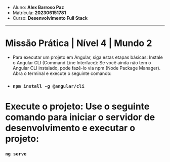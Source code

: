 - Aluno: **Alex Barroso Paz**
- Matrícula: **202306151781**
- Curso: **Desenvolvimento Full Stack**

---

# Missão Prática | Nível 4 | Mundo 2

- Para executar um projeto em Angular, siga estas etapas básicas:
Instale o Angular CLI (Command Line Interface): Se você ainda não tem o Angular CLI instalado, pode fazê-lo via npm (Node Package Manager). Abra o terminal e execute o seguinte comando:
- ### `npm install -g @angular/cli`

# Execute o projeto: Use o seguinte comando para iniciar o servidor de desenvolvimento e executar o projeto:

### `ng serve`
